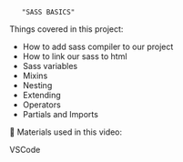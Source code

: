        "SASS BASICS"


Things covered in this project:
 
- How to add sass compiler to our project
- How to link our sass to html
- Sass variables
- Mixins
- Nesting
- Extending
- Operators
- Partials and Imports

📔 Materials used in this video:

 VSCode

